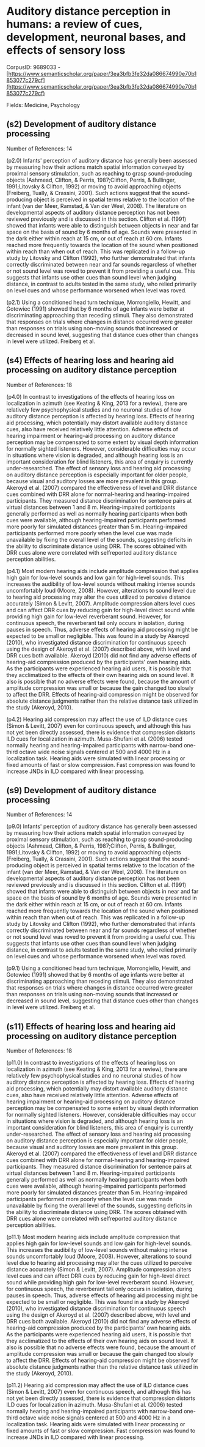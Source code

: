 # Auditory distance perception in humans: a review of cues, development, neuronal bases, and effects of sensory loss

CorpusID: 9689033 - [https://www.semanticscholar.org/paper/3ea3bfb3fe32da086674990e70b1853077c279cf](https://www.semanticscholar.org/paper/3ea3bfb3fe32da086674990e70b1853077c279cf)

Fields: Medicine, Psychology

## (s2) Development of auditory distance processing
Number of References: 14

(p2.0) Infants' perception of auditory distance has generally been assessed by measuring how their actions match spatial information conveyed by proximal sensory stimulation, such as reaching to grasp sound-producing objects (Ashmead, Clifton, & Perris, 1987;Clifton, Perris, & Bullinger, 1991;Litovsky & Clifton, 1992) or moving to avoid approaching objects (Freiberg, Tually, & Crassini, 2001). Such actions suggest that the sound-producing object is perceived in spatial terms relative to the location of the infant (van der Meer, Ramstad, & Van der Weel, 2008). The literature on developmental aspects of auditory distance perception has not been reviewed previously and is discussed in this section. Clifton et al. (1991) showed that infants were able to distinguish between objects in near and far space on the basis of sound by 6 months of age. Sounds were presented in the dark either within reach at 15 cm, or out of reach at 60 cm. Infants reached more frequently towards the location of the sound when positioned within reach than when out of reach. This was replicated in a follow-up study by Litovsky and Clifton (1992), who further demonstrated that infants correctly discriminated between near and far sounds regardless of whether or not sound level was roved to prevent it from providing a useful cue. This suggests that infants use other cues than sound level when judging distance, in contrast to adults tested in the same study, who relied primarily on level cues and whose performance worsened when level was roved.

(p2.1) Using a conditioned head turn technique, Morrongiello, Hewitt, and Gotowiec (1991) showed that by 6 months of age infants were better at discriminating approaching than receding stimuli. They also demonstrated that responses on trials where changes in distance occurred were greater than responses on trials using non-moving sounds that increased or decreased in sound level, suggesting that distance cues other than changes in level were utilized. Freiberg et al.
## (s4) Effects of hearing loss and hearing aid processing on auditory distance perception
Number of References: 18

(p4.0) In contrast to investigations of the effects of hearing loss on localization in azimuth (see Keating & King, 2013 for a review), there are relatively few psychophysical studies and no neuronal studies of how auditory distance perception is affected by hearing loss. Effects of hearing aid processing, which potentially may distort available auditory distance cues, also have received relatively little attention. Adverse effects of hearing impairment or hearing-aid processing on auditory distance perception may be compensated to some extent by visual depth information for normally sighted listeners. However, considerable difficulties may occur in situations where vision is degraded, and although hearing loss is an important consideration for blind listeners, this area of enquiry is currently under-researched. The effect of sensory loss and hearing aid processing on auditory distance perception is especially important for older people, because visual and auditory losses are more prevalent in this group. Akeroyd et al. (2007) compared the effectiveness of level and DRR distance cues combined with DRR alone for normal-hearing and hearing-impaired participants. They measured distance discrimination for sentence pairs at virtual distances between 1 and 8 m. Hearing-impaired participants generally performed as well as normally hearing participants when both cues were available, although hearing-impaired participants performed more poorly for simulated distances greater than 5 m. Hearing-impaired participants performed more poorly when the level cue was made unavailable by fixing the overall level of the sounds, suggesting deficits in the ability to discriminate distance using DRR. The scores obtained with DRR cues alone were correlated with selfreported auditory distance perception abilities.

(p4.1) Most modern hearing aids include amplitude compression that applies high gain for low-level sounds and low gain for high-level sounds. This increases the audibility of low-level sounds without making intense sounds uncomfortably loud (Moore, 2008). However, alterations to sound level due to hearing aid processing may alter the cues utilized to perceive distance accurately (Simon & Levitt, 2007). Amplitude compression alters level cues and can affect DRR cues by reducing gain for high-level direct sound while providing high gain for low-level reverberant sound. However, for continuous speech, the reverberant tail only occurs in isolation, during pauses in speech. Thus, adverse effects of hearing aid processing might be expected to be small or negligible. This was found in a study by Akeroyd (2010), who investigated distance discrimination for continuous speech using the design of Akeroyd et al. (2007) described above, with level and DRR cues both available. Akeroyd (2010) did not find any adverse effects of hearing-aid compression produced by the participants' own hearing aids. As the participants were experienced hearing aid users, it is possible that they acclimatized to the effects of their own hearing aids on sound level. It also is possible that no adverse effects were found, because the amount of amplitude compression was small or because the gain changed too slowly to affect the DRR. Effects of hearing-aid compression might be observed for absolute distance judgments rather than the relative distance task utilized in the study (Akeroyd, 2010).

(p4.2) Hearing aid compression may affect the use of ILD distance cues (Simon & Levitt, 2007) even for continuous speech, and although this has not yet been directly assessed, there is evidence that compression distorts ILD cues for localization in azimuth. Musa-Shufani et al. (2006) tested normally hearing and hearing-impaired participants with narrow-band one-third octave wide noise signals centered at 500 and 4000 Hz in a localization task. Hearing aids were simulated with linear processing or fixed amounts of fast or slow compression. Fast compression was found to increase JNDs in ILD compared with linear processing.
## (s9) Development of auditory distance processing
Number of References: 14

(p9.0) Infants' perception of auditory distance has generally been assessed by measuring how their actions match spatial information conveyed by proximal sensory stimulation, such as reaching to grasp sound-producing objects (Ashmead, Clifton, & Perris, 1987;Clifton, Perris, & Bullinger, 1991;Litovsky & Clifton, 1992) or moving to avoid approaching objects (Freiberg, Tually, & Crassini, 2001). Such actions suggest that the sound-producing object is perceived in spatial terms relative to the location of the infant (van der Meer, Ramstad, & Van der Weel, 2008). The literature on developmental aspects of auditory distance perception has not been reviewed previously and is discussed in this section. Clifton et al. (1991) showed that infants were able to distinguish between objects in near and far space on the basis of sound by 6 months of age. Sounds were presented in the dark either within reach at 15 cm, or out of reach at 60 cm. Infants reached more frequently towards the location of the sound when positioned within reach than when out of reach. This was replicated in a follow-up study by Litovsky and Clifton (1992), who further demonstrated that infants correctly discriminated between near and far sounds regardless of whether or not sound level was roved to prevent it from providing a useful cue. This suggests that infants use other cues than sound level when judging distance, in contrast to adults tested in the same study, who relied primarily on level cues and whose performance worsened when level was roved.

(p9.1) Using a conditioned head turn technique, Morrongiello, Hewitt, and Gotowiec (1991) showed that by 6 months of age infants were better at discriminating approaching than receding stimuli. They also demonstrated that responses on trials where changes in distance occurred were greater than responses on trials using non-moving sounds that increased or decreased in sound level, suggesting that distance cues other than changes in level were utilized. Freiberg et al.
## (s11) Effects of hearing loss and hearing aid processing on auditory distance perception
Number of References: 18

(p11.0) In contrast to investigations of the effects of hearing loss on localization in azimuth (see Keating & King, 2013 for a review), there are relatively few psychophysical studies and no neuronal studies of how auditory distance perception is affected by hearing loss. Effects of hearing aid processing, which potentially may distort available auditory distance cues, also have received relatively little attention. Adverse effects of hearing impairment or hearing-aid processing on auditory distance perception may be compensated to some extent by visual depth information for normally sighted listeners. However, considerable difficulties may occur in situations where vision is degraded, and although hearing loss is an important consideration for blind listeners, this area of enquiry is currently under-researched. The effect of sensory loss and hearing aid processing on auditory distance perception is especially important for older people, because visual and auditory losses are more prevalent in this group. Akeroyd et al. (2007) compared the effectiveness of level and DRR distance cues combined with DRR alone for normal-hearing and hearing-impaired participants. They measured distance discrimination for sentence pairs at virtual distances between 1 and 8 m. Hearing-impaired participants generally performed as well as normally hearing participants when both cues were available, although hearing-impaired participants performed more poorly for simulated distances greater than 5 m. Hearing-impaired participants performed more poorly when the level cue was made unavailable by fixing the overall level of the sounds, suggesting deficits in the ability to discriminate distance using DRR. The scores obtained with DRR cues alone were correlated with selfreported auditory distance perception abilities.

(p11.1) Most modern hearing aids include amplitude compression that applies high gain for low-level sounds and low gain for high-level sounds. This increases the audibility of low-level sounds without making intense sounds uncomfortably loud (Moore, 2008). However, alterations to sound level due to hearing aid processing may alter the cues utilized to perceive distance accurately (Simon & Levitt, 2007). Amplitude compression alters level cues and can affect DRR cues by reducing gain for high-level direct sound while providing high gain for low-level reverberant sound. However, for continuous speech, the reverberant tail only occurs in isolation, during pauses in speech. Thus, adverse effects of hearing aid processing might be expected to be small or negligible. This was found in a study by Akeroyd (2010), who investigated distance discrimination for continuous speech using the design of Akeroyd et al. (2007) described above, with level and DRR cues both available. Akeroyd (2010) did not find any adverse effects of hearing-aid compression produced by the participants' own hearing aids. As the participants were experienced hearing aid users, it is possible that they acclimatized to the effects of their own hearing aids on sound level. It also is possible that no adverse effects were found, because the amount of amplitude compression was small or because the gain changed too slowly to affect the DRR. Effects of hearing-aid compression might be observed for absolute distance judgments rather than the relative distance task utilized in the study (Akeroyd, 2010).

(p11.2) Hearing aid compression may affect the use of ILD distance cues (Simon & Levitt, 2007) even for continuous speech, and although this has not yet been directly assessed, there is evidence that compression distorts ILD cues for localization in azimuth. Musa-Shufani et al. (2006) tested normally hearing and hearing-impaired participants with narrow-band one-third octave wide noise signals centered at 500 and 4000 Hz in a localization task. Hearing aids were simulated with linear processing or fixed amounts of fast or slow compression. Fast compression was found to increase JNDs in ILD compared with linear processing.

